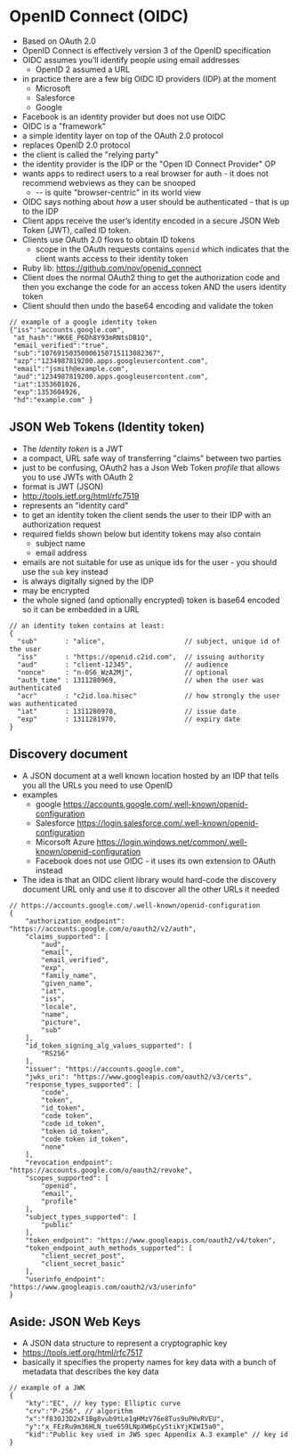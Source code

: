 # OpenID Connect (OIDC)

- Based on OAuth 2.0
- OpenID Connect is effectively version 3 of the OpenID specification
- OIDC assumes you’ll identify people using email addresses
    - OpenID 2 assumed a URL
- in practice there are a few big OIDC ID providers (IDP) at the moment
    - Microsoft
    - Salesforce
    - Google
- Facebook is an identity provider but does not use OIDC
- OIDC is a "framework"
- a simple identity layer on top of the OAuth 2.0 protocol
- replaces OpenID 2.0 protocol
- the client is called the "relying party"
- the identity provider is the IDP or the "Open ID Connect Provider" OP
- wants apps to redirect users to a real browser for auth - it does not
  recommend webviews as they can be snooped
    - -- is quite "browser-centric" in its world view
- OIDC says nothing about _how_ a user should be authenticated - that is up to
  the IDP
- Client apps receive the user’s identity encoded in a secure JSON Web Token
  (JWT), called ID token.
- Clients use OAuth 2.0 flows to obtain ID tokens
    - scope in the OAuth requests contains `openid` which indicates that the
      client wants access to their identity token
- Ruby lib: https://github.com/nov/openid_connect
- Client does the normal OAuth2 thing to get the authorization code and then you
  exchange the code for an access token AND the users identity token
- Client should then undo the base64 encoding and validate the token

```
// example of a google identity token
{"iss":"accounts.google.com",
 "at_hash":"HK6E_P6Dh8Y93mRNtsDB1Q",
 "email_verified":"true",
 "sub":"10769150350006150715113082367",
 "azp":"1234987819200.apps.googleusercontent.com",
 "email":"jsmith@example.com",
 "aud":"1234987819200.apps.googleusercontent.com",
 "iat":1353601026,
 "exp":1353604926,
 "hd":"example.com" }
```

## JSON Web Tokens (Identity token)

- The _Identity token_ is a JWT
- a compact, URL safe way of transferring "claims" between two parties
- just to be confusing, OAuth2 has a Json Web Token _profile_ that allows you to
  use JWTs with OAuth 2
- format is JWT (JSON)
- http://tools.ietf.org/html/rfc7519
- represents an "identity card"
- to get an identity token the client sends the user to their IDP with an
  authorization request
- required fields shown below but identity tokens may also contain
    - subject name
    - email address
- emails are not suitable for use as unique ids for the user - you should use
  the `sub` key instead
- is always digitally signed by the IDP
- may be encrypted
- the whole signed (and optionally encrypted) token is base64 encoded so it can
  be embedded in a URL

```
// an identity token contains at least:
{
  "sub"       : "alice",                    // subject, unique id of the user
  "iss"       : "https://openid.c2id.com",  // issuing authority
  "aud"       : "client-12345",             // audience
  "nonce"     : "n-0S6_WzA2Mj",             // optional
  "auth_time" : 1311280969,                 // when the user was authenticated
  "acr"       : "c2id.loa.hisec"            // how strongly the user was authenticated
  "iat"       : 1311280970,                 // issue date
  "exp"       : 1311281970,                 // expiry date
}
```

## Discovery document

- A JSON document at a well known location hosted by an IDP that tells you all
  the URLs you need to use OpenID
- examples
    - google https://accounts.google.com/.well-known/openid-configuration
    - Salesforce https://login.salesforce.com/.well-known/openid-configuration
    - Micorsoft Azure
      https://login.windows.net/common/.well-known/openid-configuration
    - Facebook does not use OIDC - it uses its own extension to OAuth instead
- The idea is that an OIDC client library would hard-code the discovery document
  URL only and use it to discover all the other URLs it needed

```
// https://accounts.google.com/.well-known/openid-configuration
{
    "authorization_endpoint": "https://accounts.google.com/o/oauth2/v2/auth",
    "claims_supported": [
        "aud",
        "email",
        "email_verified",
        "exp",
        "family_name",
        "given_name",
        "iat",
        "iss",
        "locale",
        "name",
        "picture",
        "sub"
    ],
    "id_token_signing_alg_values_supported": [
        "RS256"
    ],
    "issuer": "https://accounts.google.com",
    "jwks_uri": "https://www.googleapis.com/oauth2/v3/certs",
    "response_types_supported": [
        "code",
        "token",
        "id_token",
        "code token",
        "code id_token",
        "token id_token",
        "code token id_token",
        "none"
    ],
    "revocation_endpoint": "https://accounts.google.com/o/oauth2/revoke",
    "scopes_supported": [
        "openid",
        "email",
        "profile"
    ],
    "subject_types_supported": [
        "public"
    ],
    "token_endpoint": "https://www.googleapis.com/oauth2/v4/token",
    "token_endpoint_auth_methods_supported": [
        "client_secret_post",
        "client_secret_basic"
    ],
    "userinfo_endpoint": "https://www.googleapis.com/oauth2/v3/userinfo"
}
```

## Aside: JSON Web Keys

- A JSON data structure to represent a cryptographic key
- https://tools.ietf.org/html/rfc7517
- basically it specifies the property names for key data with a bunch of
  metadata that describes the key data

```
// example of a JWK
{
    "kty":"EC", // key type: Elliptic curve
    "crv":"P-256", // algorithm
    "x":"f83OJ3D2xF1Bg8vub9tLe1gHMzV76e8Tus9uPHvRVEU",
    "y":"x_FEzRu9m36HLN_tue659LNpXW6pCyStikYjKIWI5a0",
    "kid":"Public key used in JWS spec Appendix A.3 example" // key id
}
```
